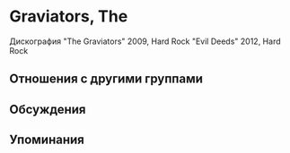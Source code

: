 # Graviators, The

Дискография
"The Graviators" 2009, Hard Rock
"Evil Deeds" 2012, Hard Rock

## Отношения с другими группами


## Обсуждения


## Упоминания

